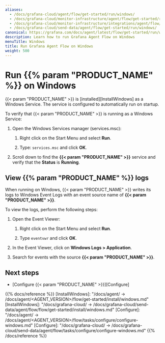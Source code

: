 ```yaml
---
aliases:
  - /docs/grafana-cloud/agent/flow/get-started/run/windows/
  - /docs/grafana-cloud/monitor-infrastructure/agent/flow/get-started/run/windows/
  - /docs/grafana-cloud/monitor-infrastructure/integrations/agent/flow/get-started/run/windows/
  - /docs/grafana-cloud/send-data/agent/flow/get-started/run/windows/
canonical: https://grafana.com/docs/agent/latest/flow/get-started/run/windows/
description: Learn how to run Grafana Agent Flow on Windows
menuTitle: Windows
title: Run Grafana Agent Flow on Windows
weight: 500
---
```


# Run {{% param "PRODUCT_NAME" %}} on Windows

{{< param "PRODUCT_NAME" >}} is [installed][InstallWindows] as a Windows Service. The service is configured to automatically run on startup.

To verify that {{< param "PRODUCT_NAME" >}} is running as a Windows Service:

1. Open the Windows Services manager (services.msc):

    1. Right click on the Start Menu and select **Run**.

    1. Type: `services.msc` and click **OK**.

1. Scroll down to find the **{{< param "PRODUCT_NAME" >}}** service and verify that the **Status** is **Running**.

## View {{% param "PRODUCT_NAME" %}} logs

When running on Windows, {{< param "PRODUCT_NAME" >}} writes its logs to Windows Event
Logs with an event source name of **{{< param "PRODUCT_NAME" >}}**.

To view the logs, perform the following steps:

1. Open the Event Viewer:

    1. Right click on the Start Menu and select **Run**.

    1. Type `eventvwr` and click **OK**.

1. In the Event Viewer, click on **Windows Logs > Application**.

1. Search for events with the source **{{< param "PRODUCT_NAME" >}}**.

## Next steps

- [Configure {{< param "PRODUCT_NAME" >}}][Configure]

{{% docs/reference %}}
[InstallWindows]: "/docs/agent/ -> /docs/agent/<AGENT_VERSION>/flow/get-started/install/windows.md"
[InstallWindows]: "/docs/grafana-cloud/ -> /docs/grafana-cloud/send-data/agent/flow/flow/get-started/install/windows.md"
[Configure]: "/docs/agent/ -> /docs/agent/<AGENT_VERSION>/flow/tasks/configure/configure-windows.md"
[Configure]: "/docs/grafana-cloud/ -> /docs/grafana-cloud/send-data/agent/flow/tasks/configure/configure-windows.md"
{{% /docs/reference %}}

